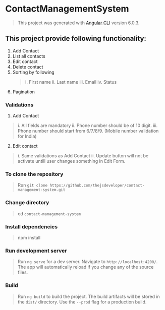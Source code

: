 
# ContactManagementSystem

> This project was generated with [Angular CLI](https://github.com/angular/angular-cli) version 6.0.3.

## This project provide following functionality: 
 1. Add Contact
 2. List all contacts
 3. Edit contact
 4. Delete contact
 5. Sorting by following
	> i. First name
	ii. Last name
	iii. Email
	iv. Status
6. Pagination
 


### Validations

1. Add Contact
>i. All fields are mandatory
ii. Phone number should be of 10 digit.
iii. Phone number should start from 6/7/8/9. (Mobile number validation for India)

2. Edit contact
>i. Same validations as Add Contact
ii. Update button will not be activate untill user changes something in Edit Form.

### To clone the repository
> Run `git clone https://github.com/thejsdeveloper/contact-management-system.git`

### Change directory
> cd `contact-management-system`

### Install dependencies
> npm install 

### Run development server

> Run `ng serve` for a dev server. Navigate to `http://localhost:4200/`. The app will automatically reload if you change any of the source files.

### Build

> Run `ng build` to build the project. The build artifacts will be stored in the `dist/` directory. Use the `--prod` flag for a production build.

